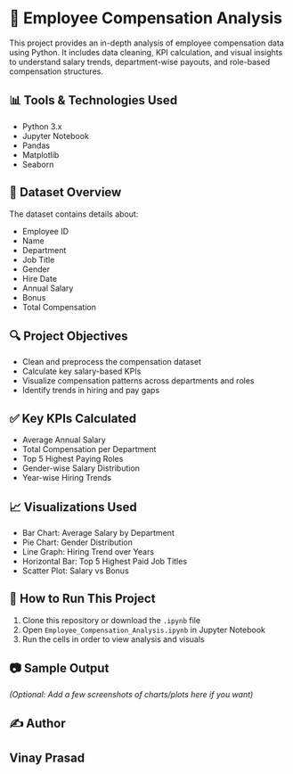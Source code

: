 # 💼 Employee Compensation Analysis

This project provides an in-depth analysis of employee compensation data using Python. It includes data cleaning, KPI calculation, and visual insights to understand salary trends, department-wise payouts, and role-based compensation structures.

## 📊 Tools & Technologies Used
- Python 3.x
- Jupyter Notebook
- Pandas
- Matplotlib
- Seaborn

## 📁 Dataset Overview
The dataset contains details about:
- Employee ID
- Name
- Department
- Job Title
- Gender
- Hire Date
- Annual Salary
- Bonus
- Total Compensation

## 🔍 Project Objectives
- Clean and preprocess the compensation dataset
- Calculate key salary-based KPIs
- Visualize compensation patterns across departments and roles
- Identify trends in hiring and pay gaps

## ✅ Key KPIs Calculated
- Average Annual Salary
- Total Compensation per Department
- Top 5 Highest Paying Roles
- Gender-wise Salary Distribution
- Year-wise Hiring Trends

## 📈 Visualizations Used
- Bar Chart: Average Salary by Department
- Pie Chart: Gender Distribution
- Line Graph: Hiring Trend over Years
- Horizontal Bar: Top 5 Highest Paid Job Titles
- Scatter Plot: Salary vs Bonus

## 🧪 How to Run This Project
1. Clone this repository or download the `.ipynb` file
2. Open `Employee_Compensation_Analysis.ipynb` in Jupyter Notebook
3. Run the cells in order to view analysis and visuals

## 📷 Sample Output

*(Optional: Add a few screenshots of charts/plots here if you want)*

## ✍️ Author
Vinay Prasad  
---
